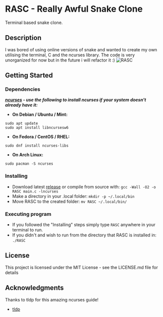 
# RASC - Really Awful Snake Clone

Terminal based snake clone.

## Description

I was bored of using online versions of snake and wanted to create my own utilising the terminal, C and the ncurses library. The code is very unorganized for now but in the future i will refactor it :)
![RASC](https://github.com/user-attachments/assets/bcce154d-5eef-4450-86e4-d8374de82beb)

## Getting Started

### Dependencies
 ***[ncurses](https://invisible-island.net/ncurses/announce.html) - use the following to install ncurses if your system doesn't already have it:***
* **On Debian / Ubuntu / Mint:**
```
sudo apt update
sudo apt install libncursesw6
```
* **On Fedora / CentOS / RHEL:**
```
sudo dnf install ncurses-libs
```
* **On Arch Linux:**
```
sudo pacman -S ncurses
```

### Installing

* Download latest [release](https://github.com/LxcidH/RASC/releases) or compile from source with:
``` gcc -Wall -O2 -o RASC main.c -lncurses ```
* Make a directory in your .local folder:
``` mkdir -p ~/.local/bin ```
* Move RASC to the created folder:
``` mv RASC ~/.local/bin/ ```

### Executing program
* If you followed the "Installing" steps simply type ```RASC``` anywhere in your terminal to run.
* If you didn't and wish to run from the directory that RASC is installed in:
``` ./RASC ```

## License

This project is licensed under the MIT License - see the LICENSE.md file for details

## Acknowledgments

Thanks to tldp for this amazing ncurses guide!
* [tldp](https://tldp.org/HOWTO/NCURSES-Programming-HOWTO/)

